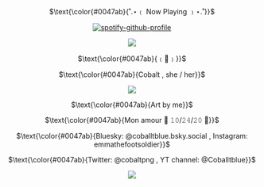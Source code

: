 <p align="center">
$\text{\color{#0047ab}{˚.⋆﹙ Now Playing ﹚⋆.˚}}$
</p>

<p align="center" width="100%"
  
[![spotify-github-profile](https://spotify-github-profile.kittinanx.com/api/view?uid=0m2tgbetpzzj8u1noxf0e2b8h&cover_image=true&theme=novatorem&show_offline=false&background_color=121212&interchange=false&bar_color=0047ab&bar_color_cover=false)](https://spotify-github-profile.kittinanx.com/api/view?uid=0m2tgbetpzzj8u1noxf0e2b8h&redirect=true)

</p>

<p align="center" width="50" height="50">
  <img src="https://i.imgur.com/d0HoE9a.png" />
</p>

<p align="center">
$\text{\color{#0047ab}{﹙🏰﹚}}$
</p>

<p align="center">
$\text{\color{#0047ab}{Cobalt , she / her}}$
</p>

<p align="center" width="50" height="50">
  <img src="https://i.imgur.com/RPiR1Iv.png" />
</p>
<p align="center">
$\text{\color{#0047ab}{Art by me}}$
</p>

<p align="center">
$\text{\color{#0047ab}{Mon amour 💙 𝟷𝟶/𝟸𝟺/𝟸𝟶 💜}}$
</p>

<p align="center">
$\text{\color{#0047ab}{Bluesky: @coballtblue.bsky.social , Instagram: emmathefootsoldier}}$
</p>
<p align="center">
$\text{\color{#0047ab}{Twitter: @cobaltpng , YT channel: @Coballtblue}}$
</p>

<p align="center" width="50" height="50">
  <img src="https://i.imgur.com/d0HoE9a.png" />
</p>
